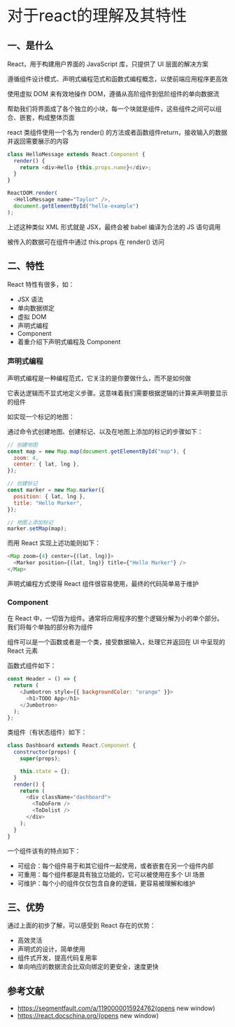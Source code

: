 <font style="font-size: 36px;">对于react的理解及其特性</font>

## 一、是什么
React，用于构建用户界面的 JavaScript 库，只提供了 UI 层面的解决方案

遵循组件设计模式、声明式编程范式和函数式编程概念，以使前端应用程序更高效

使用虚拟 DOM 来有效地操作 DOM，遵循从高阶组件到低阶组件的单向数据流

帮助我们将界面成了各个独立的小块，每一个块就是组件，这些组件之间可以组合、嵌套，构成整体页面

react 类组件使用一个名为 render() 的方法或者函数组件return，接收输入的数据并返回需要展示的内容
```js
class HelloMessage extends React.Component {
  render() {
    return <div>Hello {this.props.name}</div>;
  }
}

ReactDOM.render(
  <HelloMessage name="Taylor" />,
  document.getElementById("hello-example")
);
```
上述这种类似 XML 形式就是 JSX，最终会被 babel 编译为合法的 JS 语句调用

被传入的数据可在组件中通过 this.props 在 render() 访问

## 二、特性
React 特性有很多，如：

- JSX 语法
- 单向数据绑定
- 虚拟 DOM
- 声明式编程
- Component
- 着重介绍下声明式编程及 Component

### 声明式编程
声明式编程是一种编程范式，它关注的是你要做什么，而不是如何做

它表达逻辑而不显式地定义步骤。这意味着我们需要根据逻辑的计算来声明要显示的组件

如实现一个标记的地图：

通过命令式创建地图、创建标记、以及在地图上添加的标记的步骤如下：
```js
// 创建地图
const map = new Map.map(document.getElementById("map"), {
  zoom: 4,
  center: { lat, lng },
});

// 创建标记
const marker = new Map.marker({
  position: { lat, lng },
  title: "Hello Marker",
});

// 地图上添加标记
marker.setMap(map);
```
而用 React 实现上述功能则如下：
```js
<Map zoom={4} center={(lat, lng)}>
  <Marker position={(lat, lng)} title={"Hello Marker"} />
</Map>
```
声明式编程方式使得 React 组件很容易使用，最终的代码简单易于维护

### Component
在 React 中，一切皆为组件。通常将应用程序的整个逻辑分解为小的单个部分。 我们将每个单独的部分称为组件

组件可以是一个函数或者是一个类，接受数据输入，处理它并返回在 UI 中呈现的 React 元素

函数式组件如下：
```js
const Header = () => {
  return (
    <Jumbotron style={{ backgroundColor: "orange" }}>
      <h1>TODO App</h1>
    </Jumbotron>
  );
};
```
类组件（有状态组件）如下：
```js
class Dashboard extends React.Component {
  constructor(props) {
    super(props);

    this.state = {};
  }
  render() {
    return (
      <div className="dashboard">
        <ToDoForm />
        <ToDolist />
      </div>
    );
  }
}
```
一个组件该有的特点如下：

- 可组合：每个组件易于和其它组件一起使用，或者嵌套在另一个组件内部
- 可重用：每个组件都是具有独立功能的，它可以被使用在多个 UI 场景
- 可维护：每个小的组件仅仅包含自身的逻辑，更容易被理解和维护
## 三、优势
通过上面的初步了解，可以感受到 React 存在的优势：

- 高效灵活
- 声明式的设计，简单使用
- 组件式开发，提高代码复用率
- 单向响应的数据流会比双向绑定的更安全，速度更快
## 参考文献
- https://segmentfault.com/a/1190000015924762(opens new window)
- https://react.docschina.org/(opens new window)
